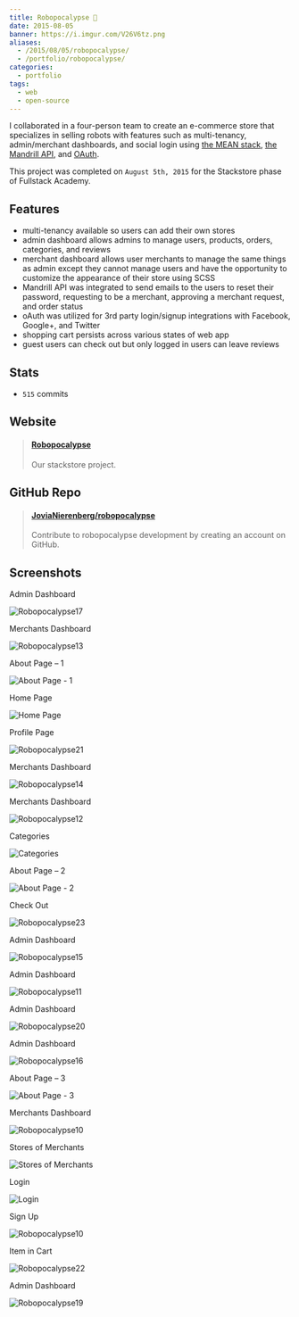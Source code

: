 ```yaml
---
title: Robopocalypse 🤖
date: 2015-08-05
banner: https://i.imgur.com/V26V6tz.png
aliases:
  - /2015/08/05/robopocalypse/
  - /portfolio/robopocalypse/
categories:
  - portfolio
tags:
  - web
  - open-source
---
```


I collaborated in a four-person team to create an e-commerce store that specializes in selling robots with features such as multi-tenancy, admin/merchant dashboards, and social login using [the MEAN stack](https://mean.io 'MEAN stack'), [the Mandrill API](https://mandrillapp.com/api/docs/ 'Mandrill API'), and [OAuth](https://oauth.net/ 'OAuth').

This project was completed on `August 5th, 2015` for the Stackstore phase of Fullstack Academy.

## Features

- multi-tenancy available so users can add their own stores
- admin dashboard allows admins to manage users, products, orders, categories, and reviews
- merchant dashboard allows user merchants to manage the same things as admin except they cannot manage users and have the opportunity to customize the appearance of their store using SCSS
- Mandrill API was integrated to send emails to the users to reset their password, requesting to be a merchant, approving a merchant request, and order status
- oAuth was utilized for 3rd party login/signup integrations with Facebook, Google+, and Twitter
- shopping cart persists across various states of web app
- guest users can check out but only logged in users can leave reviews

## Stats

- `515` commits

## Website

<blockquote class="embedly-card"><h4><a href="http://robopocalypse.herokuapp.com/">Robopocalypse</a></h4><p>Our stackstore project.</p></blockquote>
<script async src="//cdn.embedly.com/widgets/platform.js" charset="UTF-8"></script>

## GitHub Repo

<blockquote class="embedly-card"><h4><a href="https://github.com/JoviaNierenberg/robopocalypse">JoviaNierenberg/robopocalypse</a></h4><p>Contribute to robopocalypse development by creating an account on GitHub.</p></blockquote>
<script async src="//cdn.embedly.com/widgets/platform.js" charset="UTF-8"></script>

## Screenshots

Admin Dashboard

![Robopocalypse17](https://lh3.googleusercontent.com/mk7bS03t494j7RLkUADanAxGGTCfyZXdsCZO3w_w2543vgZLKbGPKgUcVuI4bIkkbrxgrPX2kkMkfnyKs-8HtdQ9U7XOlnhtl7brzBbLRc1ulbDayTOjjphGD_EgJD9Hf25OBxiXfACHH81eoI_XzK3bDse-1kZsj_whugHon8LpBXx6AN1q8OkSw76WylImU5w82GBCYOdayzIResnrLdDsCFE1GLgrwduBzZPTZmtUAS-v7FewSf4hxUlCc6gEU6URPPiFDwDjb9ZxDIuyrUVFpPo3EPYNwX013ZW8PGh1VaewldvZNom20CYf68xlIuMIe84XIYJGsKmHXA0CHl6K3ch_ne7R7_YfxA5TSQ5yIhqJDcDjP8hsHoHQjeOE97364GN9C-zBJaJjfQIaRjQRZW6a0nY5bUWP3NZBgvk9LFiS3ju8Y5oSm47ia3BqJcbZTUovk5Pj9yPGMOGjayJOLFJ7MqG2KxdQwVQhvhFp6OAYfinXMcb8pzCGIWXg6scpO-kt1-6OXLRqQfOIJGD4CmY9sVx5KJA8pbRnT4lcG4Au7hpG_rUbgGY22bhqAoy9oSZZB2xJrblNHjDLeQDSreXK1zGNlWYV6NMt90_8KxjsX48UY-_7lRNQWavR=w425-h220-no)

Merchants Dashboard

![Robopocalypse13](https://lh3.googleusercontent.com/oP98c4Rw_u-PfcGMjpA2hiqAHj__dRLRpOGtHylAbIz3DaA1BnhUa3JAG_V7eTlAAGjm_e-dm1QqWoK3wK4NjZmexQvIfulOl1RkPQ_E8tsttusFA4RltzprqSBsm-XibTIHc6Sr5LjVxBoLOA99DxBqi1LP4uP2-kPV9zy8H7Y_Szpcr-Uqj5YRODnQT-p5id6NxjyESs9EGyAtBR9gF2JQpGWYe9_7kM-HNfq3dxbX8bFwp8-7P-xW31npMFSeAS_S50ss8de9K6VBMTMWusPiy_lkoGzytNGW3E-kao_6vsvwEW1kBfcXaUL6b14SkaKIs_tUwcnLGHJQxsMW2tymkCammd0w4jE45rCjwvJtl9Cxli2TVy7wk0CaII_DKQWEvf1Ep4q_w8N4L2wmudhqiJ6nuDXejh9rqdqMwWVvxf3G2m_bqPbKX49uNGvBSxwjzJEK4LW8bzoIbx4HJIGiLA1eHN01Uz8XiS4b0xTMIszHhubAN_yVKYDzzuwO_nvHxoLlm9dUC1XwkQi3g7ECqj12kCpOlb5nG-6eM3yFwns1hZOP9qJYuvAQ78vFe0enNU9DMNh6Uwb2FffcAqC7aJC-kwW-owENRCXL6ZSOF8Nm8VL25WUONKyp-Kx0=w273-h220-no)

About Page – 1

![About Page - 1](https://lh3.googleusercontent.com/RuiAdLNBdNQc0Wl5rBac54tQTbe11Z0z6dTcOaZc71ztQBM3LrQld0TSDARQ3BADSu_eQvVp7ewRc__GL-b2XjZ2tOBbmvSQrWA3CUhF3QmeDRQeIb8sp9c_M7-vN96ZZfcQEbFjEI3PY83Kls1wroXEwnyX9DFpn5LeS29n66h3E5I2BST6UmoKjUPB66MTC59kAJFioZjz5sICbkHhmPBlawatwCFe5Lz7IKKlqpXwtJHb4YLT5srJjOBk5mMcDRTxlPCYWLifE2rTP3OlMVHIAjkQKciGe-J7R44MPG5XHKiqAhqyF-Y48wjv7qmnaDbzrMI9C79IfSu-TzSE7vOb6WToLjUh2hfDMaTfUpQCxPAyLcnOlCROYdcy0U9ADEEmGIQMFVcUuz6OM7ZO5wo-ZhV9RKQG63kOMlyRWz-_WXYirLslNemVDCwHECnX3Os0ZS2z--44gKITbSOtL9qCdJi61KPlZYc-mnY89aCKYphJ-5grXftM0zcW_7MB01HKkvME76lnmMiz-vsNx7yuiZ049BpykqgDKlU4BQb7E_E-E5y5fYV2UobWtd1CGlKg02KjWctc92A9q-nOCdc4mKU09FZDa9TU1Bx7iJMu8TuXNKleYdQ9Ew7w-vPs=w397-h220-no)

Home Page

![Home Page](https://lh3.googleusercontent.com/krLL_YfxFdOx6mhJZMahucFn6IPTDgsMRGLEv8GK7nTqS6wN3PQVqYNPB7j3P_ZXg4IDHpxI0PJvHlo17klQvrHMDuJDLz-y8mtWOZmPA92vkgQzZnbyBI-yjw072BfIR5fFM9BT6VxFJTmk6r3QbRnkzxw8JibnwUUOk_ho2V77KRsyZSLAn2bxC8bNSHb84ZR_iUQEJq9fiyHqUj2cj7oKF6WDUAziqeOi-xSePBQWwbgbWMOMzFEDau4Obgxb5-obOatNv1yyo4m50K32UxEU16xN6KxgNFiHjArc2Eg_0Fu42m3eAVzjqRTTZ2RsxvpZ7F_6_zLSTeMi6z_K6Ply2wbwbifLNHI2sa0drMDfVuWxr0fzZ-dvmAfcFlQ0mV4VcEa07QZhO5YNbH-48bkNifNEGpGA6jhKNx-1--85qq21rmQib5V2-2Q6by4HJTLVOZRJtrJzItVw7_h6y_KW6lBz1SQ8gYWTMJIsoZPHmWSTbaCi5QtyPkjKAUkeYIduPd-zVPlRPCi_NnTvXOTkzuSaG3qeknNifD2l7ucxA-IeraiN7HN_1fiJxoRpLizxvSeHEUAlescfxU3Srk2CikZtnqukD7wyYzzSjpjYgRRf390HXDL5pVIWsHPp=w1424-h819-no)

Profile Page

![Robopocalypse21](https://lh3.googleusercontent.com/8cOXL0EZzYw0wJyC_4iikIexBAvISjTVF8PoL9xZvr5kI1DxuEKHlvG5GU_azVON_svRbhGU2cYYuQB4brLL9xOvm4w2QIG-MgZ-SIeB-wf-Nxq7xjMuZ2Yi1BL-ROxfgm6Gu7fyDNV1W74Gdk4xhio3tsfb-rtAKz4rzY1SJRklel7q4UEr7EkxmCbWmik0UH88BRJ1zT3_VVf33Ig5WSBPH07FcVVrY9kGbDeyAe9C8tgjXpRMnrvQ2VbwejML_ocMV9VBmX4Ipwb50yP3Qxpdcy6JVqj9NMkaN3q-JBZIyxyilksO3dcCymU-YrBnVoyNJCVZ58O4krKe0CUDAFcPf_aYikbjFsfJOEYGX8gQXQHTgo6UAAFlFZ-fIYJm7yIodB7FDcAv56fBu7JWzgUR2_eHjBtohyG6JSY0wBkcBmgmZHwyc_x_8qSVdV603k9r5eLTHZ1veOlr2T-dt4mRl9Upv6vcY2hF9b0cFxzmHqM0DgFCTtBl7zM_9VQLE_P1pP_xD17eBNSq6NClqtHXWBeNu08uqVRL0ih94eLW5IAZZ0z6qr_jigKPlbGv7oBbcp6U2U4-J7OydmAWXyVXyLP7Myiv0rN4UQXRfh3bIq_R8UKtiQS-9gUJ6SJd=w167-h225-no)

Merchants Dashboard

![Robopocalypse14](https://lh3.googleusercontent.com/cHlCZY6MjSIAFNhvgmFCikOhco3FpfQdaxAC3LmZCSEF990K5VhlvxYTviPAIOrw48h4CW5acj00SI6ctQUIJwR6kQNB4L_J0VlEP_Bl8jmlIz88zyNl_A1oFcTiun--Oa_ubMsoOUsq1BApPpv4Sd3tQlCpMM7SukfJk0PHIe_6ja2CU0CyQbwfUhgHf2CmeQNIsq2KAOEEoJJpxQl0wDUURUkJWh4HxVjPi1CcRRmrqMGfguuUp5OxleGjR7joozQGEELMcRZkEhGnnyYjirTAUSbRvw_un3q_6VgQ9Tb8VeImwHqLNjlTAfEpNAMp8DeBRpzph0B8mCqyTW9-M0u-GjkW8S9RtvhBvyHFsJJl1FmHofsL1BnCcXKBdtCzry829H1W_IcpJQsZ7YR0HU9asvb8Iu5HPHJPsuya2OSlXumLcmf3BTN-Z8glbdAyWPSAZJd_ndzf4Tp5chztR4tbNIK4AU_xBI5MUBXMbb08S-BIlSYXDo6t6mPSJt5O59Nx5iGriAbbCv9RLYj0Wig7qVa8N6cJsjlx4gYPLzVC8S9yfoErpxpcmzGzVRwNOxCeTMRmoKASiC8os-BaTMff9w8AW-QeGeOMq7SqWElcJ7de0lzCuKuHnNnlT3fb=w1170-h556-no)

Merchants Dashboard

![Robopocalypse12](https://lh3.googleusercontent.com/VoslCPOy2kmAiPT_TOQUoCb_xjz-dl-QKYaMpgADrne_dQ6NWguTfVA_LYZD88JTpNr109ed39jfN6xMLV1iC3ZFezq1eLGi2NC4F5_J7uQpFGvNSUTx9nmRz2Dez-IFaxe6nnEt6Iwlz5TsidR4M5IN10pICJLVaDoZSYcTfVKzhuD752i0QONYyvylQStZTbeJpSOTvVyPlQCYJ_hryG6qpLOYtez8CooOTgv4PW3yLxNAP32JbmoRAiwaLCx3DagMzfMR1nLi0DCO8M7db3SUkgVhoMHGkn34oUOLqqro9ILuRjB1uhlMlcOhg0nAG3PlKj3C4pD_SFsphMhQB_yd87393pDtp8AKW_6DsIwSQOIZNhpPRGD5VtiNnqjhy5QQx-t_SqaimQFrsQYJ00xtZ7U4PjeqCCbZRzhcS0BIDczpt5sKbGaWRJAYNXVwlZD1iW1gZML8JNdNE0obz9PTnJUrGTrA0_2LUR_YHwwT0DXdrhox8v1zvC4d0h0MrforO6D0mrubRIq4dVrgvphMvxSWAS4ZshPOYLYGUc6A2ZRh_yuxKBtJXKbITv23loEvt5pG-Xd5lSZagvE85VSZkl7VDbGxWnybwheD8YYDEXdinwsLsziRsXn6rZEb=w1294-h645-no)

Categories

![Categories](https://lh3.googleusercontent.com/dC8HSRM7v61YiYDJI87_BJIcBcotjRFZygK6jVNQNkkBVC4L2KS9XzXbLB4Qr7vF4ra7LH9vfbfEDMJ57j521vFQlyx0PeigFGU17J3qSK1tMB1wTDsY86ChluRTFSA_VtApYmHbaK7PqMBwWk1TX5uOGLW066pKSaF_p0xv6W-BHSBMIm7ar3uobDMPsj7db7Pcj-XOPJdm9Q6svNw4d1Ow44G2CM_O_nXelbRiyEAKZ2518uBfdVLkgHM5kj2_yT9syXaDVD2zuxndnwEuvlbaMkeVXhaZ8zkC-W1tKWC-4JZ1q9oHRexwIpufG3Dfj_Hq7ICfkaBSPf-SiKTAqsVn9SklNJ3o6ANgVJmMbh3hRF6kwVnSahaxiMwgbDo4bdqoOZwXWilHvIsrQdKScqdbuU4nsoCPUp-n2aiBKPBLICsRbkyf-xRLajZHuFzgR9FoQQ6Om79Kyd4qkhG4OZ841YBdgW0EWSl7oxqXqFsAbCHQQN9VYRrUXSPponhFWE1NpmvuR-dgzXjmoYerCmBwqOaxuSzRmtUQ7D-TVapdc1DmUcOpJbkyWHt9Xv3O2CpLnDHFZJL18fzN-dWMRkn6Rfz2OIxOKea7HvePZYPV-ALMFSi2H04cLY-vwz0j=w1201-h761-no)

About Page – 2

![About Page - 2](https://lh3.googleusercontent.com/UIrgqbVl2q2g-M_NepcdGn5szJG0g_zg6MIxG6g1w7yRav7C9kHJF_KU__AAx-aw4I0dewMjerX-eoQPa_DL6KIp-N3pp-kDdZI3k88aBQd4fujpm03ITtlTkLUJhVy55CE6EboNz9K-9TbvKsPp9EMhvZUFm_RhNG-dTZo4_3mech6pg-L610cFJs0PIPsDHx5EaYM2C01--ygyqa0qnmefjgONI1wI8jxP5cHSUczCDQcyD2pCoJ-kBxifQ4ykvbxLCRrKEQ46QL6GtYMhLxBvsZK32RYA-fbK4bIVDn1HAss--Jib9Bmnq9RwJenU3xmjwVO7LDgkA8SVpcfTlSbdiAllhb2PRlvOCeOOPDy1bROCSoLk3KYlLw-YQf1YWqdKG3sPPx38-iQLBdn8x1G9eQ05TGJ1NLmK7tgmdBRDsQeTd5HJ-2Eo8X9P-KkaVBpUAr-axJZtTtfxwLlut3MHs3IT3wf0PBlA8YlLC5QXTQVL8U1ECtbEI-K2NWCiSivFZNodVMnpmwo6R7adbpwR8HHwOiTDt7uhCzbamJUeQZj7w1_zJDtXE6kTs5l81poLlH4_PzRUuTg3OE8SoJRGrwUiytZuTVGbp3Yg_0Ci2hvX7ZP48_L91rkF93bv=w397-h220-no)

Check Out

![Robopocalypse23](https://lh3.googleusercontent.com/RpvAuDw3wWyCBZdusNIRhRjw9tvcUmS7mn8O-kGdJh7dpUwRFmLWannyZgJu0xFf1M34BpvvjoMM9rI0sYJ9i3T09Soy2czu47H1YY7-oI6shearqzQqpcxxMPRRVsb1xXZBbC1lynNLwnH9nALgnUvdj6YcnIPR5bVFP77rPE0kLl3azdESKMuQzEanJGdGb6mbczMNJFZXrLLPPfwGNe6R5msvmC82rPn9hBPfxGQfVqy_ReI2a63mejGcSV1CUNesUbMlvXZsEd_B5D4bA7n9BAS-lMhGVEj2PkVmTQqdqZrtByBEeAOmvqF2OajfvnRS0TYqdjm2A_v5U6-MHFNYrrYAbKradLwWFw-l6uKhjLGbLoHdCYsUzKplVXJmyTf8WcxFDeZkiqnVq-Buhd-_eOXB_vIbpLBRUfeO507Ba0h2NEupc8t8h0o7JKnA1npdGLx9vYlRuudP-BXqFqIklrmSUmaiCWxC6zJm84uAFu5r2iyyOpmQ7hFOPRAMcdLnojQl7xA6sarM1cBYADapkBVIacFzJoFekW6GmpMyf0S-TcZVVQkBG3akx1TdBeaz7234KCg3B4jVcj96Uc0BhQvVn25JNiSE-5rL9KvgPBeJ-KFeUJlwuwqgbu4K=w1045-h969-no)

Admin Dashboard

![Robopocalypse15](https://lh3.googleusercontent.com/s9LnNCBlb8NF28V7JxeQJH1ky-AxBbnmbVY76mqzoBtUt3h-z9yaxzpEeVyG3jZiwpN3kD-CdSVXvhU3-sO-oBHR9R39XiQox-yzZhiieX9_lqrZMgEQSagqdOYwAFnkfNL4QSt2AncX99YOSQ5n3Ljwc6moZAEJbJOeGJ9kTMIS2HBzPyLXrmm76NPvYab5nQBW9P-mifvq7I6j54tEE3xiBtJ4fMPRP35WN-KtcJLPQPXJpY7yo8XQfKSedYi6LR_er09n0fcjWwvfEchWNzP1jZEmaOjcTOAQuCgGZFElhlclB4KgD1c3z70vnoY0sMdfgthPAfLZYQh4oWqEt_reOZCbOVcAkE9pcfbgV3y3cekouwNT3j1EhGwPcvy46bpw_xPNWOU5NzTJTxM8NKypJNWlq7c9XDSyJhEivyjYH7sfWK4fCeJ-PgPE3YYMVzp65TjKnkJVjPBwKoLxHPPdyKtqKI_cgZo5d-UlMfKBMiyQ5F2eia3rWxmw_JfY4jsWXHGVXoX0yuKKL6sYhP5uaCOb7EmfoOTi2wpXK-vLbSzlnI3DX8AKMsXT-K9rMXKM1AhvBu48BLRzv5wsvCHFH_jsNCwHXoqKnKdnszr57VRUEI9JE3HAbRwdmhRj=w1208-h181-no)

Admin Dashboard

![Robopocalypse11](https://lh3.googleusercontent.com/WtTThmCh3IDaa-os4rCfIhKobUgZEhUdWmPIhuL5wMMojWB2gp09KQ4RkXn9_ZxX17G_TOrlsDbfsoviVNVJPt0xme7kkW8AdwVFRhS3xPoqeDPOJNAQDotg5n3OsOy69wbRdCDOiT_XHQhpTGbCGsXQ3DXhVMTjNn2cUsTbJUeEhq8zxyqotV4vkbIxR94g_vhTSDId1U96kr8mkuuwygwAD-qldu8MCoqSbxQolshWe9Ad_-xuKUiBEW0T2YVInmubiohSldNfjNe_HW4Vf2Kj9T8sXQhbJN5QPHk4Av5LI3nlw8l_AdTggzzX499XR9SXooc-WUllmdviP1BbwgGV10C1-n-E_eZQyIODzWwAkyweN0M8LsqNhPu01t-4qdBYVLIB4MRdRzlpo04uujxYo5I-cP37hhj7JhaZd0NXNQzUyVMiaa68ZCzwfTlwMr6pssxk7e5QRZMIOBILX4hisMSsUp3UZXdOt772XknlxRYY2RSrx2pTEDyddaZbj87Es7i-j7O7PRsGgS8zGBl4jOYOMfgujQpzVZNdXFNNBMRW9zXEr9POMp4XQCIYWy9oUnhr0PdTyShH2w8-F0Mpa69GiEGQ0hlGXdP-zZAqs_D2Suaz9T6uqFzSjJH7=w1425-h892-no)

Admin Dashboard

![Robopocalypse20](https://lh3.googleusercontent.com/8GTx0xJVNkVzsGR9eXtK88YyvxJHv2nk8kqiXy7CxlpDiUVKMqze36rNYRLCjxbWNZl8AMNEpWtiEjWw1-R6CKJT9Hx3OogKzC0kpxvbyhXi8JW6h1E3R74ed_itw2BK1SGr6hkQieaBlIiKVb25Hx8_hhPPNVRqCQ3jQ-6VXXsiyTjcHt8YQb5SVRF7ujlbS3EhlU5EfiDTkqwtPISKDFEqxBpnNbRGuaZT3MwyEBWdHKZElNx84241-LXtldUnRJM-UnmxSLsJKkzSuvuIIrQAsDy1Bv-W0N9y2jYHPcDfJKAdeW_KUK024vv7FJGLElDTVEc1CX3mYI5Op30nFzz--RJi3-rPL2fsxg7lV5B6yf7K9PE51kxym4nXvZnoR5dzMNUUdOxOuk8oNHE2fnVPXT4SMwb6o1qWNSjKunZWrBaHvBcnYkFa8FpHhpHfdvG0HPVIYscmBD6lvS3EaAc_ICFCbxQD2-d1fC8HyeU0Ml5YBfRefBYXk22vzGf1gCB05eoh1r9rooi_v3SWTHx7s0avNV0YqEkj54zUWhB6KpwWVjSuCxkBYm7wDNpcnnWJa_MA-IoSElTLoj9yXoZe30_dThuMrJaXrZY30dqCe9Oi2DphPaKnCF3Mk1pB=w989-h969-no)

Admin Dashboard

![Robopocalypse16](https://lh3.googleusercontent.com/rW67SvS-02kQj6sPmbgC1mx3P6KbVGvjUm6hzemIA3wgZQOBT6DknO1qHTigCEBSifz6RPXi_1MxN5WrIjR8buz75CldEmKB7otRt5b6UWvMQZTcClYqT7GWaIzx7wRKHZ8uAQBxPGhrOahKkxvVlAX-jZNLPuQiMbQ63fxPXxZfK1BkxpepC333KZgpWLWka3skNz1-mcUPI4LUjK3jFgGLMJ43ILzrBSPFB6Jv0PdVQwI6ggNZcNQM1mfGooTVxjcM133kl3ZzxNsmTEBWZ4dBKXQqik_PN2AMdxOzjC-ZGaO2I01npZtMkNBE-AoGMcnnZHprPc45SLtPhlE-XOCx2JRviIxYHiiB_KXEfA--IYDRqC5dJ2QGuvsES3IscfEcFIj2Xse7n8CWrhZzVzxuSnLcToVNVBjg91YE_NIGbZ-O8LIUoW9uYBz71hQl1Z1COVXNDLMLqNMBjWEl0UOurdvsxYUDOWYC_-e5s56LsMWJcrBJYyWUWNkPxVQdMbLY_kzSY4NvTd7eG-lNxG49FEFhEPhVWBUN_AqMz73hn8_6KOcOdGeUk3rhKQCj7Xr5-q3un3FF_RAluftzdtQQ_heb-ZVDwkOh7aM6xTXetmgyTeIVXD66yHRb_ppV=w227-h225-no)

About Page – 3

![About Page - 3](https://lh3.googleusercontent.com/3WKvFz7W_zz7KCTjcmhmaTp24n3W1NEV0ICjzJC9BoYyn1mrSSrLULpD-BlsoNjpsFXTNoB6qpiosc-oT6I_Y7H4aL_FCuLpT3o0-R9U0IqiJFPEcQNYwTu7BrhPqVQPNGabeFLe-KTKQmv1hWGZctVBTgZwGQ3gHxLN3KB6OMmie71B-PGV0mywjaA8aB68CeOhQi3fM3xcghj9xqKDsZjgqI_1PtvcHTgTF_ScX3rUO-FVqZGoDi1aRrIBUn73RR25ovcXX1Q9f46j-NcEMkrasbT7U3ZOIYPahZoOZ-rE_6giTRBBIKWNi2zLUnIfLeijWU9UAf0oEQB3U8SaH-El26EWMiDW89OfOxzjKTq-T4sPno41CtbsMcNj1Op3g0NGg3yOx-KLolKhhHUwDTOuCJbvHyRFU1fK6Ti4gbKSMynyexZ-lJVM8saYLWNLO3jZeSMAByoZQcRz_SUcbqmS5OigjIHjj-9Ojt4IrRgl7C2nZe-vdezpwfIRDVoo-mh-SUPqfWrs_EXKkHzar74Pp_G_1CysUFdK-xlcl4QiOhc5PKxhNORuqOh9ERRRJnEU7vykcwLXIAvM4zAfwRHUPW_3J8gL4t7MmojoSi-T5nS18FeZHl7U1AFe_809=w397-h220-no)

Merchants Dashboard

![Robopocalypse10](https://lh3.googleusercontent.com/_pi92Mi3PqBdj_pYe6zoY1sixasxy0aIZbwy_fcY0H-zdWRF0pc-rV38EknNnYpyDzSBR-v6zDaSRMP1SEg-heshPCScA6wy5GIO4eCEzasvm7AHn_Dy5dR4VEl4Lxx_5UsoOM2BDl8j2QPgQiUYdfTU6uYL6ZtsamiXtrYibRpg3Ownyvlb4pm2Bev80TYlE3cBbVSRXv9yBX6AqNMcUXJD1Wo9JXGeyds5nL4x36joQmJoQ7zj3n_IIHYIbhtMaHUN90waGLLAfu_w8m4CbFb92ZBmyXk9r1zvwpip0gLE8QxZskwhh-R_Ueshhra0XpC2QldmzOy_xW7P7b1lsz6c_I1Ji_77FBun8RDexJu1r5-J-p4MB_P9gShryVV3jPbvPlfR2OwjtrTOur1ozc5hJ4ba2x4e2H-kETtBB7-X_dCf5MaB5I7w1kBG3Ytl5WXSAAAOA5trKbky_GOr9Ok3iocWrQMWxh6AXJj7F7eJmB2C5FvzV-7oQMztgnrwu_n-UsvjlAubDKOHdCj1haeNZkvwaQB4oGOGYsKDSwhg9OLs_Nw38fkpiumV1RFnNb4NsTKyJEa8BZaJS12Qz8JGvvnAT-bCF04beCbhXqg02JAPzLhGxuHLDAn67Syn=w1208-h299-no)

Stores of Merchants

![Stores of Merchants](https://lh3.googleusercontent.com/cdV1MM_qdjx-bz-v-run33echYzQAmDEcULOUragSE_Lm3gVgOq4abFXfnwNaES_ijZbIzN2nT3rhDOVXxmSiL68yhcEfHW9z8IF-b21o5oyAfBlQqfpB8JHocciKVucdHldcuFJqV38bzOKK3V_YK3JkhlclwM8OEoboAKmBRvw9loWctq-AiHfsj2WgIbPS1MmxOq6nCUNBu1HmE3CG2VNNrSVlR5KrH0GddRyETpv_2REOoZaS1PYa8Zdm5eYW3D7f0FfnpPydYylRSHDAxVyDny-tYV_uRQNGZFqIoP__UWM-cbcILWVizXG1N1pJTq1AI9n-csRNEfdpfSLmeEwrJ7SJU9HR5_F4S9ecdDJgaTnxu1W7DG7GK3SCV8V_e9aOo-6qmGEwC73Q_l1JSTGHFx-DgImowGSdUB_gkruZyG1ENfkS2n_j7XdWWwfzeoMaUF7MG_HWHrWVV0L9qNk0vWUBnvff_o-ats2SpdepJJ8UbKa1VoIeLgQ8OnWTF93YqBEoxmcLion0ztQqQfH5yGHjeVBXqlyz_WcOzXxa8H8AKTBHcvUQnFzlycq66Y-vOJYEwjNapcCuYot2DmdXdvwdf2qyKgxUzsiulams2U9WS2XQDFRl1pxsHSl=w321-h220-no)

Login

![Login](https://lh3.googleusercontent.com/Ec1UR4N2ETW5Of8wENjLFiYD_ycQ_Eto_ZH9jr5ix124NhbPYy9apb9VSA2zyuqZcRPavVEzbLoa25G0QO8HtNxmv-3XDdORqeCACzyPfuwRABJVt-2SDu81kHQX7mbn13-FMdTOvKHxBZZ0S-1njKCyHYAFtcfmdtEihCQQXi0opikV-dE0wDQk8QcWnh1FVyGS34jc7bi7Th1rgGKAPFb0NzLaKEObmjzCD5_xhl9APJhZWBSSeexID1pSGpwz0UUTkxnM56-JAVKU4MW2ljX-XUE05QxjRPpu1gWBI1FlPCG1ro395sqibyBOP9JUTvDeSfTTmgq-Ka1O_DqEh6ydq_5l54qNP4DQnIy-IxHEOO6D6YE0JRXhVYz0ZBBXF_IA9H06QKHvB7LW-rEtrk6HqqOQY4PgVD-osRD3FqxMgGxkqbA2iSivOa-BFv4SlHcCVA-xhtzJM90OYB841oRTZjd6YxTgp2IDTBl_VSQYVfgk0n4JWH8LbVcYC74uYEYwKt5miD8RTEXwdR2Vgsc-4eB2YWMkPkZiMazDQpOgiKxhCIN-FUPnaVoFhcx_aSWFpheoD4wxXe5EcX5A-KZZzZ5xQVpHiz0I5F3GylsYeJIUK_ZaGzHNZ4WSNy5L=w1012-h501-no)

Sign Up

![Robopocalypse10](https://lh3.googleusercontent.com/1ZI0XhGXFOUQEXtfSAkO5QuipXXKtzFSCKoF31I1GxvjMrpo-UuiV05GZ0i30REZmBYCanuTP8XWFccldOCn-WUhrN9xTDM05Jd9ml716EsmN7GRYxefMnoKq76JLhqsLg2OX3fs63CGpfUzMmH_PJpkFF8CJIAe6JOuKqlsfw7S282BwdkiUYnpbokC4pkhFJEyjEYOsC8cnawOJMcHOZw78-7kDmYRcEh_YTpLSMOYhor84e_MpkRiem5OQukGhAeXnnrPMSjZgLB29O2fzwHoYQASNgiZusyY_ADasPOkWxLdMcZZ4iNSHifyTzyi-1LypeMv9keosAG-5r9cpfl1DL9n2WVy7Zd2eUIkQwSFyomVhB6GJuRzVS0aDL96NWzVc07ds8VbRIK1HFwFoAwoi6NXDhBRAnuUNtfuYBTVg7NA2nvEFR1ZSFiCMaaBoVaoXaOfgeo1JgTBPoHxZc5V7CnRaKW8sEGfjd4GmjHnEbz55xMlZCHDDV3JDzRLJYkX7YT58CrhN-sp04i_uICD-gnjMA0lomSoc80Zi0QoILP__LYiYOgeE1aDMSK--N9wZTZdrXEppavBS1fbeiUciZVLcPbZLQUq_b6DaGySup5gzV6wF053RbNtu63p=w992-h676-no)

Item in Cart

![Robopocalypse22](https://lh3.googleusercontent.com/R0xc1DlLAGj_gpI4UookMVekzdgmWacaAKUaLWqh1B2QamsjpvOlF5isVf8Zju9-CbjYRBgGtkgn_KDI4kloi1wlpyRgYrg3CEhSERobR96X_AulHI3fPYpnT10wBSpQRTgNLQY6RsFdEKdqQoC2MisLNE8li1DJE7pnkBgXzOwRpipJPYgr3WjpJuriSfoDvvYh6dWIXY6rwhNCoyLb-D-rqUuzcx4CsrR2ewfKlqVbrprgCHX47EvY5-rF2dvRuyAx6BniQW2U7gDov_lfH0gZAk1U_LuPJY7B1kSa3CU0hKRAuEj0E1bP8A4M3vFP6PrWzE1C7BRufVwJzXvfTtZ6sJZt5VrLGwr1uEa5vKnhv82MEwDnIt9QEIFRAFvkFD3-JeDwdQb1qN2EKjuE8igwXWc4qVzoQ4OHuKqk_PalFEMKINT9HsYciMG0vI6J4cZplsJ8Ed_byhlvypqG0rPGdqVzaqVFp6hbe20ww1da9JaS0PP8-Z6E4-iMgPi0YbdqA2HA0pW--hWcu1Szt_D_LQ6TqXaEwL3LRn9WJx9neF6YBnWmhFtQNAwN-Y6RhBmA9rS6d2v0Lf_4_NpY5mWrDQMq1ZJExj38oAZHEaYZ5Gz0SS-_H0wGtRbAhEwH=w1202-h658-no)

Admin Dashboard

![Robopocalypse19](https://lh3.googleusercontent.com/T4orUeWCS_R-CgWBZi00Fd36BTJjGN8RHT0Ad-gM9HFGSaXDq_riFG_aZLPpI-um-S_vN_jDfPpRxNQCU2T5OX0ORSY9Ccl9k-TVs15XbukQTvfqP9GY7kyHEQROxLDb0uCKTI-mZ-OPDecouWNLr02nZGvQlrEwHx7EdBzrOtq5FrvftSXIwKhA9w_cKTEihb3WV6Aoi6iM9DJYPgmLsX2ynIAQBEBitkUEwiEMobM25JQnClacMHeGQGtFLpVfvguMigHF-isy9kLd6ltqUCXEnB6-4hh_lfqiANgGXu9f9p0SkIGRu6GQqHnv_N_vYrn_uJRW2LbK0my5Alr4JB4OCHt7uoDP3NxvHTBDGpVd3kumnCLTj-hVem4_0N_w28Z56YPrTUhPJDwBaAa8HF75KV5ud2mPvf1bO3JQASi86acsddh8QYdq13NwoWcKpkjqML2QMsoQpS3asx7eQfRC9TK3xmlFcKuYTx7y7tMHivD29SXF5ZZp9WvtJGW6VwuXZkzq0jpZiQyiwzrYy7OXqKodsrnQgsfVXMTXUIv4o_XJBjqkCrjr_5kGqsc--zfwpHu9wHG8tAgxKzVEDk9RJI2pp1IPWQHfMazWHhYYUkO53Ve0cJ3rnTZAEukZ=w1296-h876-no)
